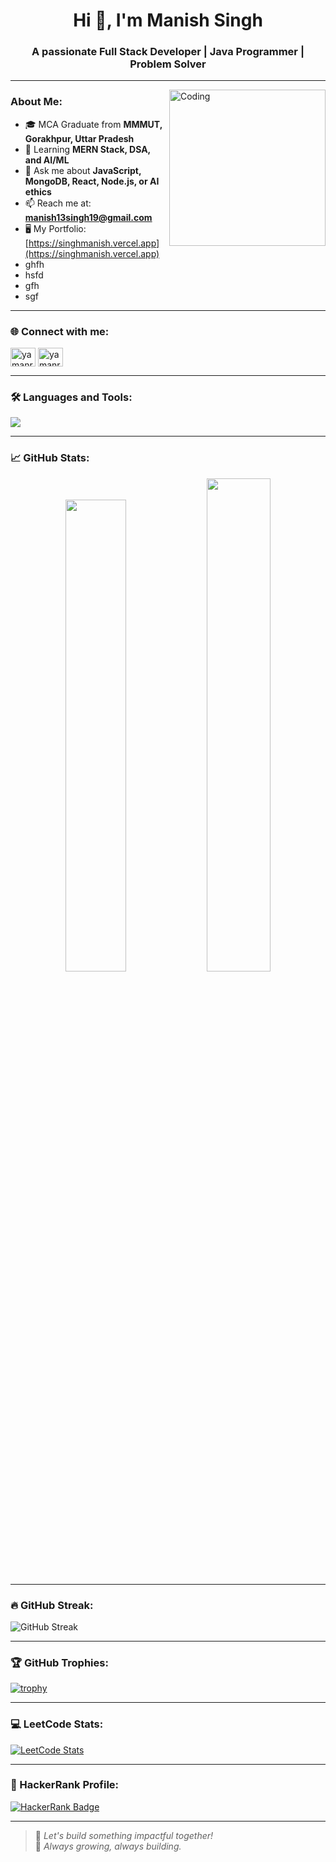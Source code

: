 <h1 align="center">Hi 👋, I'm Manish Singh</h1>
<h3 align="center">A passionate Full Stack Developer | Java Programmer | Problem Solver</h3>

---

<img align="right" alt="Coding" width="250" src="https://user-images.githubusercontent.com/74038190/216644497-1951db19-8f3d-4e44-ac08-8e9d7e0d94a7.gif"/>

### About Me:
- 🎓 MCA Graduate from **MMMUT, Gorakhpur, Uttar Pradesh**
- 🧠 Learning **MERN Stack, DSA, and AI/ML**
- 💬 Ask me about **JavaScript, MongoDB, React, Node.js, or AI ethics**
- 📫 Reach me at: **manish13singh19@gmail.com**
- 🖥️ My Portfolio: [https://singhmanish.vercel.app](https://singhmanish.vercel.app)
- ghfh
- hsfd
- gfh
- sgf

---

### 🌐 Connect with me:
<p align="left">
<a href="https://twitter.com/yamanrajsingh" target="blank"><img align="center" src="https://raw.githubusercontent.com/rahuldkjain/github-profile-readme-generator/master/src/images/icons/Social/twitter.svg" alt="yamanrajsingh" height="30" width="40" /></a>
<a href="https://linkedin.com/in/yamanrajsingh" target="blank"><img align="center" src="https://raw.githubusercontent.com/rahuldkjain/github-profile-readme-generator/master/src/images/icons/Social/linked-in-alt.svg" alt="yamanrajsingh" height="30" width="40" /></a>
</p>

---

### 🛠️ Languages and Tools:
<p align="left">
  <img src="https://skillicons.dev/icons?i=java,js,react,nodejs,express,mongodb,tailwind,bootstrap,html,git,github,vercel,vscode,intellijidea" />
</p>

---

### 📈 GitHub Stats:

<p align="center">
  <img src="https://github-readme-stats.vercel.app/api?username=singhmanish07&show_icons=true&theme=tokyonight" width="44%" />
  <img src="https://github-readme-stats.vercel.app/api/top-langs/?username=singhmanish07&layout=compact&theme=tokyonight" width="45%" />
</p>

---

### 🔥 GitHub Streak:
  <img src="https://streak-stats.demolab.com?user=singhmanish07&theme=tokyonight&hide_border=false" alt="GitHub Streak" />

---


### 🏆 GitHub Trophies:
 [![trophy](https://github-profile-trophy.vercel.app/?username=singhmanish07&theme=onedark)](https://github.com/singhmanish07/github-profile-trophy)

---

### 💻 LeetCode Stats:
[![LeetCode Stats](https://leetcard.jacoblin.cool/singhmanish07?ext=contest&theme=dark)](https://leetcode.com/singhmanish07/)

---

### 🧠 HackerRank Profile:
[![HackerRank Badge](https://img.shields.io/badge/HackerRank-2EC866?style=for-the-badge&logo=HackerRank&logoColor=white)](https://www.hackerrank.com/singhmanish07)

---

> 🚀 *Let's build something impactful together!*  
> 🌱 *Always growing, always building.*

